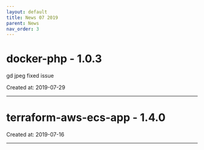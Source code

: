 ```yaml
---
layout: default
title: News 07 2019
parent: News
nav_order: 3
---
```




# docker-php - 1.0.3
gd jpeg fixed issue

Created at: 2019-07-29

---


# terraform-aws-ecs-app - 1.4.0


Created at: 2019-07-16

---

